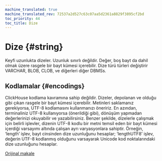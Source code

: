 ```yaml
---
machine_translated: true
machine_translated_rev: 72537a2d527c63c07aa5d2361a8829f3895cf2bd
toc_priority: 44
toc_title: Dize
---
```


# Dize {#string}

Keyfi uzunlukta dizeler. Uzunluk sınırlı değildir. Değer, boş bayt da dahil olmak üzere rasgele bir bayt kümesi içerebilir.
Dize türü türleri değiştirir VARCHAR, BLOB, CLOB, ve diğerleri diğer DBMSs.

## Kodlamalar {#encodings}

ClickHouse kodlama kavramına sahip değildir. Dizeler, depolanan ve olduğu gibi çıkan rasgele bir bayt kümesi içerebilir.
Metinleri saklamanız gerekiyorsa, UTF-8 kodlamasını kullanmanızı öneririz. En azından, terminaliniz UTF-8 kullanıyorsa (önerildiği gibi), dönüşüm yapmadan değerlerinizi okuyabilir ve yazabilirsiniz.
Benzer şekilde, dizelerle çalışmak için belirli işlevler, dizenin UTF-8 kodlu bir metni temsil eden bir bayt kümesi içerdiği varsayımı altında çalışan ayrı varyasyonlara sahiptir.
Örneğin, ‘length’ işlev, bayt cinsinden dize uzunluğunu hesaplar; ‘lengthUTF8’ işlev, değerin UTF-8 kodlanmış olduğunu varsayarak Unicode kod noktalarındaki dize uzunluğunu hesaplar.

[Orijinal makale](https://clickhouse.tech/docs/en/data_types/string/) <!--hide-->
